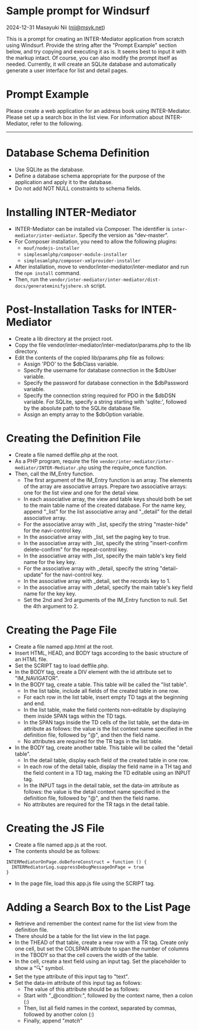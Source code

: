 # Sample prompt for Windsurf

2024-12-31 Masayuki Nii (nii@msyk.net)

This is a prompt for creating an INTER-Mediator application from scratch using Windsurf. Provide the string after the "Prompt Example" section below, and try copying and executing it as is. It seems best to input it with the markup intact. Of course, you can also modify the prompt itself as needed. Currently, it will create an SQLite database and automatically generate a user interface for list and detail pages.

# Prompt Example
Please create a web application for an address book using INTER-Mediator. Please set up a search box in the list view. For information about INTER-Mediator, refer to the following.

---
# Database Schema Definition
- Use SQLite as the database.
- Define a database schema appropriate for the purpose of the application and apply it to the database.
- Do not add NOT NULL constraints to schema fields.

# Installing INTER-Mediator
- INTER-Mediator can be installed via Composer. The identifier is `inter-mediator/inter-mediator`. Specify the version as "dev-master".
- For Composer installation, you need to allow the following plugins:
  - ```mouf/nodejs-installer```
  - ```simplesamlphp/composer-module-installer```
  - ```simplesamlphp/composer-xmlprovider-installer```
- After installation, move to vendor/inter-mediator/inter-mediator and run the ```npm install``` command.
- Then, run the ```vendor/inter-mediator/inter-mediator/dist-docs/generateminifyjshere.sh``` script.

# Post-Installation Tasks for INTER-Mediator
- Create a lib directory at the project root.
- Copy the file vendor/inter-mediator/inter-mediator/params.php to the lib directory.
- Edit the contents of the copied lib/params.php file as follows:
  - Assign 'PDO' to the $dbClass variable.
  - Specify the username for database connection in the $dbUser variable.
  - Specify the password for database connection in the $dbPassword variable.
  - Specify the connection string required for PDO in the $dbDSN variable. For SQLite, specify a string starting with 'sqlite:', followed by the absolute path to the SQLite database file.
  - Assign an empty array to the $dbOption variable.

# Creating the Definition File
- Create a file named deffile.php at the root.
- As a PHP program, require the file `vendor/inter-mediator/inter-mediator/INTER-Mediator.php` using the require_once function.
- Then, call the IM_Entry function.
  - The first argument of the IM_Entry function is an array. The elements of the array are associative arrays. Prepare two associative arrays: one for the list view and one for the detail view.
  - In each associative array, the view and table keys should both be set to the main table name of the created database. For the name key, append "_list" for the list associative array and "_detail" for the detail associative array.
  - For the associative array with _list, specify the string "master-hide" for the navi-control key.
  - In the associative array with _list, set the paging key to true.
  - In the associative array with _list, specify the string "insert-confirm delete-confirm" for the repeat-control key.
  - In the associative array with _list, specify the main table's key field name for the key key.
  - For the associative array with _detail, specify the string "detail-update" for the navi-control key.
  - In the associative array with _detail, set the records key to 1.
  - In the associative array with _detail, specify the main table's key field name for the key key.
  - Set the 2nd and 3rd arguments of the IM_Entry function to null. Set the 4th argument to 2.

# Creating the Page File
- Create a file named app.html at the root.
- Insert HTML, HEAD, and BODY tags according to the basic structure of an HTML file.
- Set the SCRIPT tag to load deffile.php.
- In the BODY tag, create a DIV element with the id attribute set to "IM_NAVIGATOR".
- In the BODY tag, create a table. This table will be called the "list table".
  - In the list table, include all fields of the created table in one row.
  - For each row in the list table, insert empty TD tags at the beginning and end.
  - In the list table, make the field contents non-editable by displaying them inside SPAN tags within the TD tags.
  - In the SPAN tags inside the TD cells of the list table, set the data-im attribute as follows: the value is the list context name specified in the definition file, followed by "@", and then the field name.
  - No attributes are required for the TR tags in the list table.
- In the BODY tag, create another table. This table will be called the "detail table".
  - In the detail table, display each field of the created table in one row.
  - In each row of the detail table, display the field name in a TH tag and the field content in a TD tag, making the TD editable using an INPUT tag.
  - In the INPUT tags in the detail table, set the data-im attribute as follows: the value is the detail context name specified in the definition file, followed by "@", and then the field name.
  - No attributes are required for the TR tags in the detail table.

# Creating the JS File
- Create a file named app.js at the root.
- The contents should be as follows:
```
INTERMediatorOnPage.doBeforeConstruct = function () {
  INTERMediatorLog.suppressDebugMessageOnPage = true
}
```
- In the page file, load this app.js file using the SCRIPT tag.

# Adding a Search Box to the List Page
- Retrieve and remember the context name for the list view from the definition file.
- There should be a table for the list view in the list page.
- In the THEAD of that table, create a new row with a TR tag. Create only one cell, but set the COLSPAN attribute to span the number of columns in the TBODY so that the cell covers the width of the table.
- In the cell, create a text field using an input tag. Set the placeholder to show a "🔍" symbol.
- Set the type attribute of this input tag to "text".
- Set the data-im attribute of this input tag as follows:
  - The value of this attribute should be as follows:
  - Start with "_@condition:", followed by the context name, then a colon (:)
  - Then, list all field names in the context, separated by commas, followed by another colon (:)
  - Finally, append "*match*"
